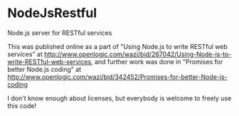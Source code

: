 NodeJsRestful
=============

Node.js server for RESTful services

This was published online as a part of "Using Node.js to write RESTful web services" 
at http://www.openlogic.com/wazi/bid/267042/Using-Node-js-to-write-RESTful-web-services,
and further work was done in "Promises for better Node.js coding" at
http://www.openlogic.com/wazi/bid/342452/Promises-for-better-Node-js-coding

I don't know enough about licenses, but everybody is welcome to freely use this code!
